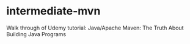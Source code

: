 # intermediate-mvn
Walk through of Udemy tutorial: Java/Apache Maven: The Truth About Building Java Programs
